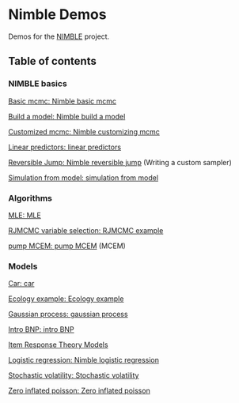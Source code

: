 # Nimble Demos

Demos for the [NIMBLE](http://r-nimble.org) project.



## Table of contents


### NIMBLE basics

[Basic mcmc: Nimble basic mcmc](http://nimble-dev.github.io/nimble-demos/basic_mcmc/nimble_basic_mcmc.html)

[Build a model: Nimble build a model](http://nimble-dev.github.io/nimble-demos/build_a_model/nimble_build_a_model.html)

[Customized mcmc: Nimble customizing mcmc](http://nimble-dev.github.io/nimble-demos/customized_mcmc/nimble_customizing_mcmc.html)

[Linear predictors: linear predictors](http://nimble-dev.github.io/nimble-demos/linear_predictors/linpred.html)

[Reversible Jump: Nimble reversible jump](http://nimble-dev.github.io/nimble-demos/reversible_jump/reversible_jump.html) (Writing a custom sampler)

[Simulation from model: simulation from model](http://nimble-dev.github.io/nimble-demos/simulation_from_model/simulation_from_model.html)

### Algorithms

[MLE: MLE](http://nimble-dev.github.io/nimble-demos/MLE/MLE.html)

[RJMCMC variable selection: RJMCMC example](http://nimble-dev.github.io/nimble-demos/RJMCMC_variable_selection/RJMCMC_example.html)

[pump MCEM: pump MCEM](http://nimble-dev.github.io/nimble-demos/pumpMCEM/pumpMCEM.html) (MCEM)

### Models

[Car: car](http://nimble-dev.github.io/nimble-demos/CAR/CAR.html)

[Ecology example: Ecology example](http://nimble-dev.github.io/nimble-demos/Ecology_Examples/Ecology_Examples.html)

[Gaussian process: gaussian process](http://nimble-dev.github.io/nimble-demos/gaussian_process/gaussian_process.html)

[Intro BNP: intro BNP](http://nimble-dev.github.io/nimble-demos/intro_bnp/intro_bnp.html)

[Item Response Theory Models](http://nimble-dev.github.io/nimble-demos/irt_models_example/IRT_example.html)

[Logistic regression: Nimble logistic regression](http://nimble-dev.github.io/nimble-demos/logistic_regression/nimble_logistic_regression.html)

[Stochastic volatility: Stochastic volatility](http://nimble-dev.github.io/nimble-demos/stochastic_volatility/stochastic_volatility.html)

[Zero inflated poisson: Zero inflated poisson](http://nimble-dev.github.io/nimble-demos/zero_inflated_poisson/zero_inflated_poisson.html)

<!-- [](http://nimble-dev.github.io/nimble-demos/)  -->
